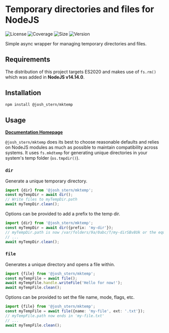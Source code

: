 # Temporary directories and files for NodeJS
![License](https://img.shields.io/npm/l/@josh_stern/mktemp)
![Coverage](https://img.shields.io/codecov/c/gh/JoshStern/mktemp)
![Size](https://img.shields.io/bundlephobia/min/@josh_stern/mktemp)
![Version](https://img.shields.io/npm/v/@josh_stern/mktemp)

Simple async wrapper for managing temporary directories and files.

## Requirements
The distribution of this project targets ES2020 and makes use of `fs.rm()` which was added in **NodeJS v14.14.0**.

## Installation
```sh
npm install @josh_stern/mktemp
```

## Usage
[**Documentation Homepage**](https://joshstern.github.io/mktemp)

`@josh_stern/mktemp` does its best to choose reasonable defaults and relies on NodeJS modules as much as possible to maintain compatibility across systems. It uses `fs.mkdtemp` for generating unique directories in your system's temp folder (`os.tmpdir()`).

### `dir`
Generate a unique temporary directory.
```ts
import {dir} from '@josh_stern/mktemp';
const myTempDir = await dir();
// Write files to myTempDir.path
await myTempDir.clean();
```
Options can be provided to add a prefix to the temp dir.
```ts
import {dir} from '@josh_stern/mktemp';
const myTempDir = await dir({prefix: 'my-dir'});
// myTempDir.path is now /var/folders/9a/0abc/T/my-dirSBv8Uk or the equivalent for your system
// ...
await myTempDir.clean();
```
### `file`
Generates a unique directory and opens a file within.
```ts
import {file} from '@josh_stern/mktemp';
const myTempFile = await file();
await myTempFile.handle.writeFile('Hello for now!');
await myTempFile.clean();
```
Options can be provided to set the file name, mode, flags, etc.
```ts
import {file} from '@josh_stern/mktemp';
const myTempFile = await file({name: 'my-file', ext: '.txt'});
// myTempFile.path now ends in 'my-file.txt'
// ...
await myTempFile.clean();
```